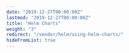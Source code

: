 ```yaml
---
date: "2019-12-27T00:00:00Z"
lastmod: "2019-12-27T00:00:00Z"
title: "Helm Charts"
weight: "3"
redirect: "/vendor/helm/using-helm-charts/"
hideFromList: true
---
```

